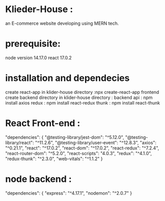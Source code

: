 # Klieder-House :
  an E-commerce  website developing using MERN tech.
# prerequisite:
 node version 14.17.0
 react 17.0.2

# installation and dependecies 

 create react-app in klider-house directory :npx create-react-app frontend
 create backend directory in klider-house directory : backend
 api   : npm install axios
 redux : npm install react-redux
 thunk : npm install react-thunk

# React Front-end :
"dependencies": {
    "@testing-library/jest-dom": "^5.12.0",
    "@testing-library/react": "^11.2.6",
    "@testing-library/user-event": "^12.8.3",
    "axios": "^0.21.1",
    "react": "^17.0.2",
    "react-dom": "^17.0.2",
    "react-redux": "^7.2.4",
    "react-router-dom": "^5.2.0",
    "react-scripts": "4.0.3",
    "redux": "^4.1.0",
    "redux-thunk": "^2.3.0",
    "web-vitals": "^1.1.2"
  }
  
 # node backend :
 "dependencies": {
    "express": "^4.17.1",
    "nodemon": "^2.0.7"
  }

